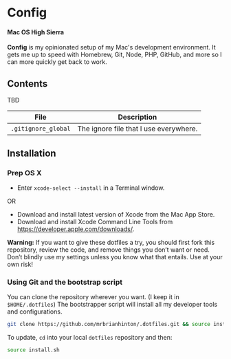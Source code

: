 # Config
#### Mac OS High Sierra

**Config** is my opinionated setup of my Mac's development environment. It gets me up to speed with Homebrew, Git, Node, PHP, GitHub, and more so I can more quickly get back to work.

## Contents

TBD

| File | Description |
| --- | --- |
| `.gitignore_global` | The ignore file that I use everywhere. |


## Installation

### Prep OS X

- Enter `xcode-select --install` in a Terminal window.

OR

- Download and install latest version of Xcode from the Mac App Store.
- Download and install Xcode Command Line Tools from <https://developer.apple.com/downloads/>.

**Warning:** If you want to give these dotfiles a try, you should first fork this repository, review the code, and remove things you don’t want or need. Don’t blindly use my settings unless you know what that entails. Use at your own risk!

### Using Git and the bootstrap script

You can clone the repository wherever you want. (I keep it in `$HOME/.dotfiles`) The bootstrapper script will install all my developer tools and configurations.

```bash
git clone https://github.com/mrbrianhinton/.dotfiles.git && source install.sh
```

To update, `cd` into your local `dotfiles` repository and then:

```bash
source install.sh
```
